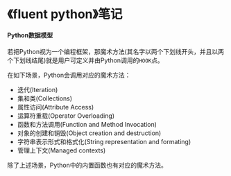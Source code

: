 # 《fluent python》笔记

#### Python数据模型
若把Python视为一个编程框架，那魔术方法(其名字以两个下划线开头，并且以两个下划线结尾)就是用户可定义并由Python调用的`HOOK`点。

在如下场景，Python会调用对应的魔术方法：
+ 迭代(Iteration)
+ 集和类(Collections)
+ 属性访问(Attribute Access)
+ 运算符重载(Operator Overloading)
+ 函数和方法调用(Function and Method Invocation)
+ 对象的创建和销毁(Object creation and destruction)
+ 字符串表示形式和格式化(String representation and formating)
+ 管理上下文(Managed contexts)

除了上述场景，Python中的内置函数也有对应的魔术方法。


